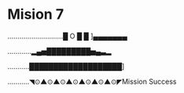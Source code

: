 # Mision 7
............................█  O █ █ ]▄▄▄▄▄▄▄

............▂▄▅█████████▅▄▃▂

...........███████████████████] 

...........◥⊙▲⊙▲⊙▲⊙▲⊙▲⊙▲⊙◤Mission Success
